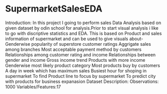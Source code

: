 # SupermarketSalesEDA
Introduction: In this project I going to perform sales Data Analysis based on given dataset by odin school for analysis.Prior to start visual analysis i like to go with discriptive statistics and EDA. This is based on Product and sales information of supermarket and can be used to give visuals about-  Genderwise popularity of superstore customer ratings Aggrigate sales among branches Most acceptable payment method by customers Relationships among customer rating and income Relationships between gender and income Gross income trend Products with more income Genderwise most likely product category Most products buy by customers A day in week which has maximum sales Busiest hour for shoping in supermarket To find Product line to focus by supermarket To predict city with products for business expanasion Dataset Description: Observations: 1000 Variables/Features:17
